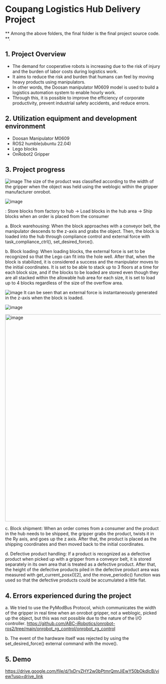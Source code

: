 # Coupang Logistics Hub Delivery Project

** Among the above folders, the final folder is the final project source code. **.

## 1. Project Overview
- The demand for cooperative robots is increasing due to the risk of injury and the burden of labor costs during logistics work.
- It aims to reduce the risk and burden that humans can feel by moving heavy products using manipulators.
- In other words, the Doosan manipulator M0609 model is used to build a logistics automation system to enable hourly work.
- Through this, it is possible to improve the efficiency of corporate productivity, prevent industrial safety accidents, and reduce errors.



## 2. Utilization equipment and development environment
- Doosan Manipulator M0609
- ROS2 humble(ubuntu 22.04)
- Lego blocks
- OnRobot2 Gripper



## 3. Project progress
![image](https://github.com/user-attachments/assets/72acfe90-bd1c-4ed1-a3f0-fef858b7fb4a)
The size of the product was classified according to the width of the gripper when the object was held using the weblogic within the gripper manufacturer onrobot.

![image](https://github.com/user-attachments/assets/7764861f-1d61-4cb6-a121-78ae0638296f)

<Algebraic flow chart>: Store blocks from factory to hub -> Load blocks in the hub area -> Ship blocks when an order is placed from the consumer


a. Block warehousing: When the block approaches with a conveyor belt, the manipulator descends to the z-axis and grabs the object. Then, the block is loaded into the hub through compliance control and external force with task_compliance_ctrl(), set_desired_force().


b. Block loading: When loading blocks, the external force is set to be recognized so that the Lego can fit into the hole well. After that, when the block is stabilized, it is considered a success and the manipulator moves to the initial coordinates. It is set to be able to stack up to 3 floors at a time for each block size, and if the blocks to be loaded are stored even though they are all stacked within the allowable hub area for each size, it is set to load up to 4 blocks regardless of the size of the overflow area.


![image](https://github.com/user-attachments/assets/020dd59c-7ca9-48b7-9e8d-478843161db8)
It can be seen that an external force is instantaneously generated in the z-axis when the block is loaded.

![image](https://github.com/user-attachments/assets/4bd6861c-61c8-473a-b3e4-da4e09364a2f)

<img width="669" alt="image" src="https://github.com/user-attachments/assets/57522522-255f-48f8-bab9-ebbec209afdd" />


c. Block shipment: When an order comes from a consumer and the product in the hub needs to be shipped, the gripper grabs the product, twists it in the Ry axis, and goes up the z axis. After that, the product is placed as the shipping coordinates and then moved back to the initial coordinates.


d. Defective product handling: If a product is recognized as a defective product when picked up with a gripper from a conveyor belt, it is stored separately in its own area that is treated as a defective product. After that, the height of the defective products piled in the defective product area was measured with get_current_posx()[2], and the move_periodic() function was used so that the defective products could be accumulated a little flat.



## 4. Errors experienced during the project
a. We tried to use the PyModBus Protocol, which communicates the width of the gripper in real time when an onrobot gripper, not a weblogic, picked up the object, but this was not possible due to the nature of the I/O controller.
https://github.com/ABC-iRobotics/onrobot-ros2/tree/main/onrobot_rg_control/onrobot_rg_control

b. The event of the hardware itself was rejected by using the set_desired_force() external command with the move().



## 5. Demo

https://drive.google.com/file/d/1xDryZHY2w0bPtmrQmrJiEwY50bOkdlcB/view?usp=drive_link
